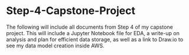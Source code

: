 # Step-4-Capstone-Project
The following will include all documents from Step 4 of my capstone project. This will include a Jupyter Notebook file for EDA, a write-up on analysis and plan for efficient data storage, as well as a link to Draw.io to see my data model creation inside AWS.
